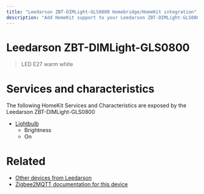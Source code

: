```yaml
---
title: "Leedarson ZBT-DIMLight-GLS0800 Homebridge/HomeKit integration"
description: "Add HomeKit support to your Leedarson ZBT-DIMLight-GLS0800, using Homebridge, Zigbee2MQTT and homebridge-z2m."
---
```

<!---
This file has been GENERATED using src/docgen/docgen.ts
DO NOT EDIT THIS FILE MANUALLY!
-->
# Leedarson ZBT-DIMLight-GLS0800
> LED E27 warm white


# Services and characteristics
The following HomeKit Services and Characteristics are exposed by
the Leedarson ZBT-DIMLight-GLS0800

* [Lightbulb](../../light.md)
  * Brightness
  * On


# Related
* [Other devices from Leedarson](../index.md#leedarson)
* [Zigbee2MQTT documentation for this device](https://www.zigbee2mqtt.io/devices/ZBT-DIMLight-GLS0800.html)